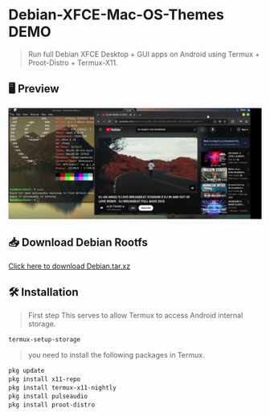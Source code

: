 # Debian-XFCE-Mac-OS-Themes DEMO

> Run full Debian XFCE Desktop + GUI apps on Android using Termux + Proot-Distro + Termux-X11.

## 🖥️ Preview

![preview](pic.jpg)


## 📥 Download Debian Rootfs

[Click here to download Debian.tar.xz](https://example.com/debian.tar.xz)

## 🛠️ Installation

> First step
This serves to allow Termux to access Android internal storage.
```bash
termux-setup-storage
```


> you need to install the following packages in Termux.

```bash
pkg update
pkg install x11-repo
pkg install termux-x11-nightly
pkg install pulseaudio
pkg install proot-distro
```

